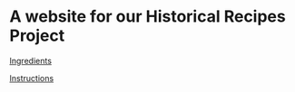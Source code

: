 # A website for our Historical Recipes Project

[Ingredients](https://github.com/annesbe/historical_recipes/blob/master/ingredients.md)

[Instructions](https://github.com/annesbe/historical_recipes/blob/master/instructions.md)
